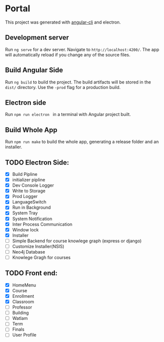 # Portal

This project was generated with [angular-cli](https://github.com/angular/angular-cli) and electron.

## Development server
Run `ng serve` for a dev server. Navigate to `http://localhost:4200/`. The app will automatically reload if you change any of the source files.

## Build Angular Side

Run `ng build` to build the project. The build artifacts will be stored in the `dist/` directory. Use the `-prod` flag for a production build.

## Electron side

Run `npm run electron ` in a terminal with Angular project built.


## Build Whole App

Run `npm run make` to build the whole app, generating a release folder and an installer.


## TODO Electron Side:
- [x] Build Pipline
- [x] initializer pipline
- [x] Dev Console Logger
- [x] Write to Storage
- [x] Prod Logger
- [x] LanguageSwitch
- [x] Run in Background
- [x] System Tray
- [x] System Notification
- [x] Inter Process Communication
- [x] Window lock
- [x] Installer
- [ ] Simple Backend for course knowlege graph (express or django)
- [ ] Customize Installer(NSIS)
- [ ] Neo4j Database
- [ ] Knowlege Gragh for courses

## TODO Front end:
- [x] HomeMenu
- [x] Course
- [x] Enrollment
- [x] Classroom
- [ ] Professor
- [ ] Building
- [ ] WatIam
- [ ] Term
- [ ] Finals
- [ ] User Profile
